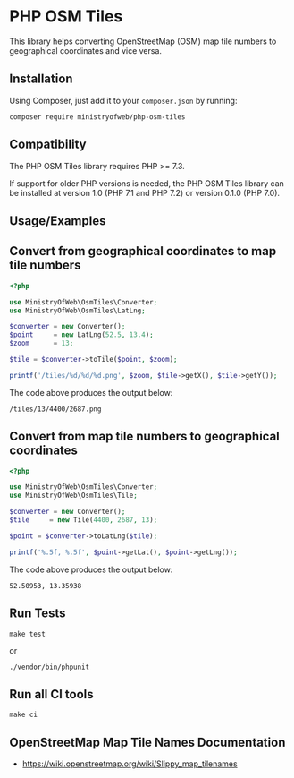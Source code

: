 # PHP OSM Tiles

This library helps converting OpenStreetMap (OSM) map tile numbers to
geographical coordinates and vice versa.

## Installation

Using Composer, just add it to your `composer.json` by running:

```shell
composer require ministryofweb/php-osm-tiles
```

## Compatibility

The PHP OSM Tiles library requires PHP >= 7.3.

If support for older PHP versions is needed, the PHP OSM Tiles library can be installed at version 1.0 (PHP 7.1 and PHP 7.2) or version 0.1.0 (PHP 7.0).

## Usage/Examples

## Convert from geographical coordinates to map tile numbers

```php
<?php

use MinistryOfWeb\OsmTiles\Converter;
use MinistryOfWeb\OsmTiles\LatLng;

$converter = new Converter();
$point     = new LatLng(52.5, 13.4);
$zoom      = 13;

$tile = $converter->toTile($point, $zoom);

printf('/tiles/%d/%d/%d.png', $zoom, $tile->getX(), $tile->getY());
```

The code above produces the output below:

```text
/tiles/13/4400/2687.png
```

## Convert from map tile numbers to geographical coordinates

```php
<?php

use MinistryOfWeb\OsmTiles\Converter;
use MinistryOfWeb\OsmTiles\Tile;

$converter = new Converter();
$tile     = new Tile(4400, 2687, 13);

$point = $converter->toLatLng($tile);

printf('%.5f, %.5f', $point->getLat(), $point->getLng());
```

The code above produces the output below:

```text
52.50953, 13.35938
```

## Run Tests

``` shell script
make test
```

or

``` shell script
./vendor/bin/phpunit
```

## Run all CI tools

``` shell script
make ci
```

## OpenStreetMap Map Tile Names Documentation

- https://wiki.openstreetmap.org/wiki/Slippy_map_tilenames
